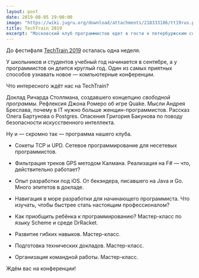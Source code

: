 ```yaml
---
layout: post
date: 2019-08-05 19:00:00
image: "https://wiki.jugru.org/download/attachments/218333186/tt19rus.png"
title: TechTrain 2019
excerpt: "Московский клуб программистов едет в гости к петербуржским соратникам."
---
```


До фестифаля [TechTrain 2019](http://techtrain.ru/) осталась одна неделя.

У школьников и студентов учебный год начинается в сентябре, а у программистов он длится круглый год. Один из самых приятных способов узнавать новое&nbsp;&mdash; компьютерные конференции.

Что интересного ждёт нас на TechTrain?

Доклад Ричарда Столлмана, создавшего концепцию *свободной программы*. Рефлексия Джона Ромеро об игре Quake. Мысли Андрея Бреслава, почему в IT нужно больше женщин-программистов. Рассказ Олега Бартунова о Postgres. Опасения Григория Бакунова по поводу безопасности искусственного интеллекта.

Ну и&nbsp;&mdash; скромно так&nbsp;&mdash; программа нашего клуба.

* Сокеты TCP и UPD. Сетевое программирование для несетевых программистов.

* Фильтрация треков GPS методом Калмана. Реализация на F#&nbsp;&mdash; что, действительно работает?

* Опыт разработки под iOS. От бекэндера, писавшего на Java и Go. Много эпитетов в докладе.

* Навигация в море разработки для начинающего программиста. Что изучать, чтобы быстрее стать настоящим профессионалом?

* Как приобщить ребёнка к программированию? Мастер-класс по языку Scheme и среде DrRacket.

* Развитие гибких навыков. Мастер-класс.

* Подготовка технических докладов. Мастер-класс.

* Организация командной работы. Мастер-класс.

Ждём вас на конференции!